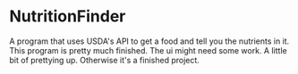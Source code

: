 # NutritionFinder
A program that uses USDA's API to get a food and tell you the nutrients in it.
This program is pretty much finished.
The ui might need some work. 
A little bit of prettying up.
Otherwise it's a finished project.
